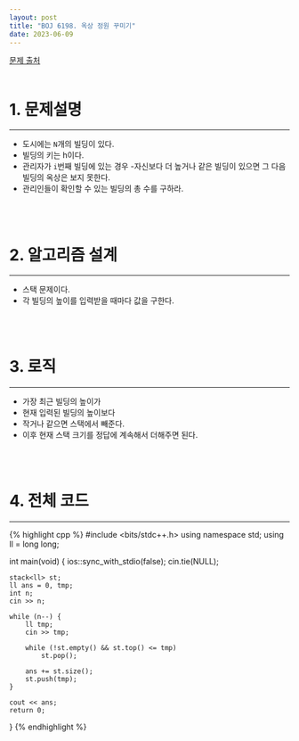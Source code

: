 ```yaml
---
layout: post
title: "BOJ 6198. 옥상 정원 꾸미기"
date: 2023-06-09
---
```


[문제 출처](https://www.acmicpc.net/problem/6198) <br/><br/>

# 1. 문제설명
<hr>

- 도시에는 `N`개의 빌딩이 있다.
- 빌딩의 키는 h이다.
- 관리자가 `i`번째 빌딩에 있는 경우 
  -자신보다 더 높거나 같은 빌딩이 있으면 그 다음 빌딩의 옥상은 보지 못한다.
- 관리인들이 확인할 수 있는 빌딩의 총 수를 구하라.


<br/><br/>

# 2. 알고리즘 설계
<hr>

- 스택 문제이다.
- 각 빌딩의 높이를 입력받을 때마다 값을 구한다.


<br/><br/>

# 3. 로직
<hr>

- 가장 최근 빌딩의 높이가 
- 현재 입력된 빌딩의 높이보다 
- 작거나 같으면 스택에서 빼준다.
- 이후 현재 스택 크기를 정답에 계속해서 더해주면 된다.


<br/><br/>

# 4. 전체 코드
<hr>

{% highlight cpp %}
#include <bits/stdc++.h>
using namespace std;
using ll = long long;

int main(void)
{
	ios::sync_with_stdio(false);
	cin.tie(NULL);

	stack<ll> st;
	ll ans = 0, tmp;
	int n; 
	cin >> n;

	while (n--) {
		ll tmp;
		cin >> tmp;

		while (!st.empty() && st.top() <= tmp) 
			st.pop();

		ans += st.size();
		st.push(tmp);
	}

	cout << ans;
	return 0;
}
{% endhighlight %}